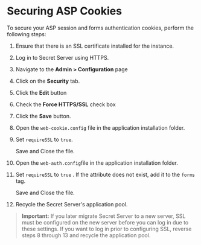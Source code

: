 # Securing ASP Cookies

To secure your ASP session and forms authentication cookies, perform the following steps: 

1. Ensure that there is an SSL certificate installed for the instance.

1. Log in to Secret Server using HTTPS.

1. Navigate to the **Admin > Configuration** page

1. Click on the **Security** tab.

1. Click the **Edit** button

1. Check the **Force HTTPS/SSL** check box

1. Click the **Save** button.

1. Open the `web-cookie.config` file in the application installation folder.

1. Set `requireSSL` to `true`.

   Save and Close the file.

1. Open the `web-auth.config`file in the application installation folder.

1. Set `requireSSL` to `true` . If the attribute does not exist, add it to the `forms` tag. 

   Save and Close the file.

1. Recycle the Secret Server's application pool.

> **Important:** If you later migrate Secret Server to a new server, SSL must be configured on the new server before you can log in due to these settings. If you want to log in prior to configuring SSL, reverse steps 8 through 13 and recycle the application pool.